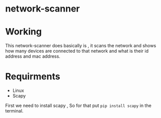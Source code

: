 # network-scanner


# Working
This network-scanner does basically is , it scans the network and shows how many devices are connected to that network and what is their id address and mac address.

# Requirments
* Linux 
* Scapy

First we need to install scapy , So for that put ```pip install scapy``` in the terminal.
